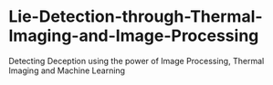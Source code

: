 # Lie-Detection-through-Thermal-Imaging-and-Image-Processing
Detecting Deception using the power of Image Processing, Thermal Imaging and Machine Learning
